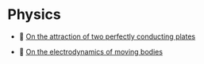 # Physics

* :scroll: [On the attraction of two perfectly conducting plates](on-the-attraction-of-two-perfectly-conducting-plates.pdf)

* :scroll: [On the electrodynamics of moving bodies](on-the-electrodynamics-of-moving-bodies.pdf)